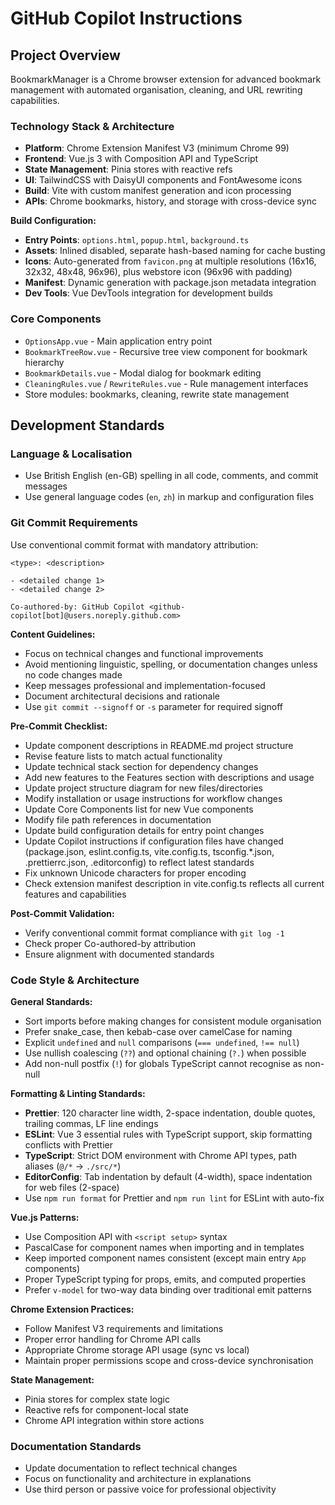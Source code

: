 # GitHub Copilot Instructions

## Project Overview
BookmarkManager is a Chrome browser extension for advanced bookmark management with automated organisation, cleaning, and URL rewriting capabilities.

### Technology Stack & Architecture
- **Platform**: Chrome Extension Manifest V3 (minimum Chrome 99)
- **Frontend**: Vue.js 3 with Composition API and TypeScript
- **State Management**: Pinia stores with reactive refs
- **UI**: TailwindCSS with DaisyUI components and FontAwesome icons
- **Build**: Vite with custom manifest generation and icon processing
- **APIs**: Chrome bookmarks, history, and storage with cross-device sync

**Build Configuration:**
- **Entry Points**: `options.html`, `popup.html`, `background.ts`
- **Assets**: Inlined disabled, separate hash-based naming for cache busting
- **Icons**: Auto-generated from `favicon.png` at multiple resolutions (16x16, 32x32, 48x48, 96x96), plus webstore icon (96x96 with padding)
- **Manifest**: Dynamic generation with package.json metadata integration
- **Dev Tools**: Vue DevTools integration for development builds

### Core Components
- `OptionsApp.vue` - Main application entry point
- `BookmarkTreeRow.vue` - Recursive tree view component for bookmark hierarchy
- `BookmarkDetails.vue` - Modal dialog for bookmark editing
- `CleaningRules.vue` / `RewriteRules.vue` - Rule management interfaces
- Store modules: bookmarks, cleaning, rewrite state management

## Development Standards

### Language & Localisation
- Use British English (en-GB) spelling in all code, comments, and commit messages
- Use general language codes (`en`, `zh`) in markup and configuration files

### Git Commit Requirements
Use conventional commit format with mandatory attribution:
```
<type>: <description>

- <detailed change 1>
- <detailed change 2>

Co-authored-by: GitHub Copilot <github-copilot[bot]@users.noreply.github.com>
```

**Content Guidelines:**
- Focus on technical changes and functional improvements
- Avoid mentioning linguistic, spelling, or documentation changes unless no code changes made
- Keep messages professional and implementation-focused
- Document architectural decisions and rationale
- Use `git commit --signoff` or `-s` parameter for required signoff

**Pre-Commit Checklist:**
- Update component descriptions in README.md project structure
- Revise feature lists to match actual functionality
- Update technical stack section for dependency changes
- Add new features to the Features section with descriptions and usage
- Update project structure diagram for new files/directories
- Modify installation or usage instructions for workflow changes
- Update Core Components list for new Vue components
- Modify file path references in documentation
- Update build configuration details for entry point changes
- Update Copilot instructions if configuration files have changed (package.json, eslint.config.ts, vite.config.ts, tsconfig.*.json, .prettierrc.json, .editorconfig) to reflect latest standards
- Fix unknown Unicode characters for proper encoding
- Check extension manifest description in vite.config.ts reflects all current features and capabilities

**Post-Commit Validation:**
- Verify conventional commit format compliance with `git log -1`
- Check proper Co-authored-by attribution
- Ensure alignment with documented standards

### Code Style & Architecture
**General Standards:**
- Sort imports before making changes for consistent module organisation
- Prefer snake_case, then kebab-case over camelCase for naming
- Explicit `undefined` and `null` comparisons (`=== undefined`, `!== null`)
- Use nullish coalescing (`??`) and optional chaining (`?.`) when possible
- Add non-null postfix (`!`) for globals TypeScript cannot recognise as non-null

**Formatting & Linting Standards:**
- **Prettier**: 120 character line width, 2-space indentation, double quotes, trailing commas, LF line endings
- **ESLint**: Vue 3 essential rules with TypeScript support, skip formatting conflicts with Prettier
- **TypeScript**: Strict DOM environment with Chrome API types, path aliases (`@/*` → `./src/*`)
- **EditorConfig**: Tab indentation by default (4-width), space indentation for web files (2-space)
- Use `npm run format` for Prettier and `npm run lint` for ESLint with auto-fix

**Vue.js Patterns:**
- Use Composition API with `<script setup>` syntax
- PascalCase for component names when importing and in templates
- Keep imported component names consistent (except main entry `App` components)
- Proper TypeScript typing for props, emits, and computed properties
- Prefer `v-model` for two-way data binding over traditional emit patterns

**Chrome Extension Practices:**
- Follow Manifest V3 requirements and limitations
- Proper error handling for Chrome API calls
- Appropriate Chrome storage API usage (sync vs local)
- Maintain proper permissions scope and cross-device synchronisation

**State Management:**
- Pinia stores for complex state logic
- Reactive refs for component-local state
- Chrome API integration within store actions

### Documentation Standards
- Update documentation to reflect technical changes
- Focus on functionality and architecture in explanations
- Use third person or passive voice for professional objectivity
